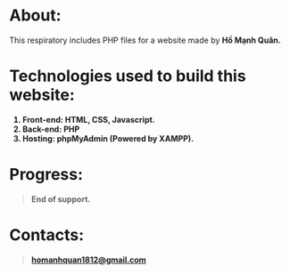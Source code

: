 # About:
This respiratory includes PHP files for a website made by <b>Hồ Mạnh Quân<b>.

# Technologies used to build this website:
1. Front-end: <b>HTML, CSS, Javascript</b>.
2. Back-end: <b>PHP</b>
3. Hosting: <b>phpMyAdmin</b> (Powered by <b>XAMPP</b>).

# Progress:
> End of support.

# Contacts:
> homanhquan1812@gmail.com

